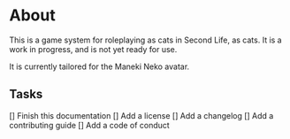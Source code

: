 # About

This is a game system for roleplaying as cats in Second Life, as cats. It is a work in progress, and is not yet ready for use.

It is currently tailored for the Maneki Neko avatar.

## Tasks
[] Finish this documentation
[] Add a license
[] Add a changelog
[] Add a contributing guide
[] Add a code of conduct